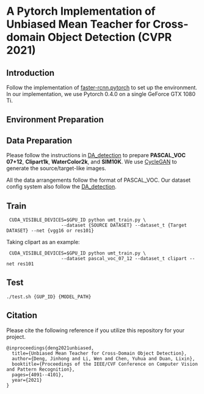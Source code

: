 # A Pytorch Implementation of Unbiased Mean Teacher for Cross-domain Object Detection (CVPR 2021)

## Introduction
Follow the implementation of [faster-rcnn.pytorch](https://github.com/jwyang/faster-rcnn.pytorch) to set up the environment. In our implementation, we use Pytorch 0.4.0 on a single GeForce GTX 1080 Ti.

## Environment Preparation

## Data Preparation

Please follow the instructions in [DA_detection](https://github.com/VisionLearningGroup/DA_Detection) to prepare **PASCAL_VOC 07+12**, **Clipart1k**, **WaterColor2k**, and **SIM10K**. We use [CycleGAN](https://github.com/junyanz/pytorch-CycleGAN-and-pix2pi) to generate the source/target-like images.

All the data arrangements follow the format of PASCAL_VOC. Our dataset config system also follow the [DA_detection](https://github.com/VisionLearningGroup/DA_Detection). 

## Train

```
 CUDA_VISIBLE_DEVICES=$GPU_ID python umt_train.py \
                    --dataset {SOURCE DATASET} --dataset_t {Target DATASET} --net {vgg16 or res101}
```

Taking clipart as an example:

```
 CUDA_VISIBLE_DEVICES=$GPU_ID python umt_train.py \
                    --dataset pascal_voc_07_12 --dataset_t clipart --net res101
```
## Test

```shell
./test.sh {GUP_ID} {MODEL_PATH}
```

## Citation

Please cite the following reference if you utilize this repository for your project.

``` text
@inproceedings{deng2021unbiased,
  title={Unbiased Mean Teacher for Cross-Domain Object Detection},
  author={Deng, Jinhong and Li, Wen and Chen, Yuhua and Duan, Lixin},
  booktitle={Proceedings of the IEEE/CVF Conference on Computer Vision and Pattern Recognition},
  pages={4091--4101},
  year={2021}
}
```
